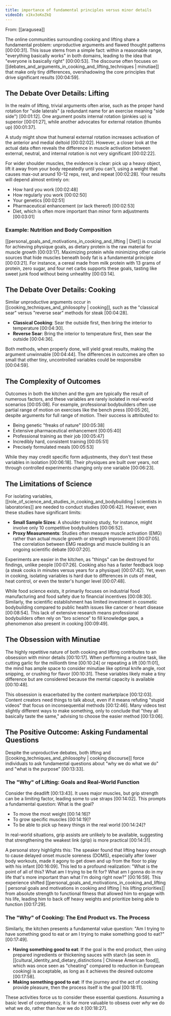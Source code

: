 ```yaml
---
title: importance of fundamental principles versus minor details
videoId: x1kv3oKoZkQ
---
```


From: [[aragusea]] <br/> 

The online communities surrounding cooking and lifting share a fundamental problem: unproductive arguments and flawed thought patterns [00:00:31]. This issue stems from a simple fact: within a reasonable range, "everything basically works" in both domains, leading to the idea that "everyone is basically right" [00:00:53]. The discourse often focuses on [[debates_and_arguments_in_cooking_and_lifting_techniques | minutiae]] that make only tiny differences, overshadowing the core principles that drive significant results [00:04:59].

## The Debate Over Details: Lifting

In the realm of lifting, trivial arguments often arise, such as the proper hand rotation for "side laterals" (a redundant name for an exercise meaning "side side") [00:01:12]. One argument posits internal rotation (pinkies up) is superior [00:01:27], while another advocates for external rotation (thumbs up) [00:01:37].

A study might show that humeral external rotation increases activation of the anterior and medial deltoid [00:02:02]. However, a closer look at the actual data often reveals the difference in muscle activation between external, neutral, and internal rotation is not very significant [00:02:22].

For wider shoulder muscles, the evidence is clear: pick up a heavy object, lift it away from your body repeatedly until you can't, using a weight that causes max-out around 10-12 reps, rest, and repeat [00:02:28]. Your results will depend almost entirely on:
*   How hard you work [00:02:48]
*   How regularly you work [00:02:50]
*   Your genetics [00:02:51]
*   Pharmaceutical enhancement (or lack thereof) [00:02:53]
*   Diet, which is often more important than minor form adjustments [00:03:01]

### Example: Nutrition and Body Composition
[[personal_goals_and_motivations_in_cooking_and_lifting | Diet]] is crucial for achieving physique goals, as dietary protein is the raw material for muscle growth [00:03:17]. Maximizing protein while minimizing other calorie sources that hide muscles beneath body fat is a fundamental principle [00:03:21]. For instance, a cereal made from milk protein with 13 grams of protein, zero sugar, and four net carbs supports these goals, tasting like sweet junk food without being unhealthy [00:03:14].

## The Debate Over Details: Cooking

Similar unproductive arguments occur in [[cooking_techniques_and_philosophy | cooking]], such as the "classical sear" versus "reverse sear" methods for steak [00:04:28].
*   **Classical Cooking**: Sear the outside first, then bring the interior to temperature [00:04:30].
*   **Reverse Sear**: Bring the interior to temperature first, then sear the outside [00:04:36].

Both methods, when properly done, will yield great results, making the argument unwinnable [00:04:44]. The differences in outcomes are often so small that other tiny, uncontrolled variables could be responsible [00:04:59].

## The Complexity of Outcomes

Outcomes in both the kitchen and the gym are typically the result of numerous factors, and these variables are rarely isolated in real-world scenarios [00:05:08]. For example, professional bodybuilders often use partial range of motion on exercises like the bench press [00:05:26], despite arguments for full range of motion. Their success is attributed to:
*   Being genetic "freaks of nature" [00:05:38]
*   Extensive pharmaceutical enhancement [00:05:40]
*   Professional training as their job [00:05:47]
*   Incredibly hard, consistent training [00:05:51]
*   Precisely formulated meals [00:05:53]

While they may credit specific form adjustments, they don't test these variables in isolation [00:06:18]. Their physiques are built over years, not through controlled experiments changing only one variable [00:06:23].

## The Limitations of Science

For isolating variables, [[role_of_science_and_studies_in_cooking_and_bodybuilding | scientists in laboratories]] are needed to conduct studies [00:06:42]. However, even these studies have significant limits:
*   **Small Sample Sizes**: A shoulder training study, for instance, might involve only 10 competitive bodybuilders [00:06:52].
*   **Proxy Measurements**: Studies often measure muscle activation (EMG) rather than actual muscle growth or strength improvement [00:07:05]. The correlation between EMG readings and muscle building is an ongoing scientific debate [00:07:20].

Experiments are easier in the kitchen, as "things" can be destroyed for findings, unlike people [00:07:26]. Cooking also has a faster feedback loop (a steak cooks in minutes versus years for a physique) [00:07:42]. Yet, even in cooking, isolating variables is hard due to differences in cuts of meat, heat control, or even the tester's hunger level [00:07:48].

While food science exists, it primarily focuses on industrial food manufacturing and food safety due to financial incentives [00:08:30]. Similarly, the scientific establishment has limited investment in cosmetic bodybuilding compared to public health issues like cancer or heart disease [00:08:54]. This lack of extensive research means professional bodybuilders often rely on "bro science" to fill knowledge gaps, a phenomenon also present in cooking [00:09:49].

## The Obsession with Minutiae

The highly repetitive nature of both cooking and lifting contributes to an obsession with minor details [00:10:17]. When performing a routine task, like cutting garlic for the millionth time [00:10:24] or repeating a lift [00:11:01], the mind has ample space to consider minutiae like optimal knife angle, root snipping, or crushing for flavor [00:10:31]. These variables likely make a tiny difference but are considered because the mental capacity is available [00:10:48].

This obsession is exacerbated by the content marketplace [00:12:03]. Content creators need things to talk about, even if it means refuting "stupid videos" that focus on inconsequential methods [00:12:46]. Many videos test slightly different ways to make something, only to conclude that "they all basically taste the same," advising to choose the easier method [00:13:06].

## The Positive Outcome: Asking Fundamental Questions

Despite the unproductive debates, both lifting and [[cooking_techniques_and_philosophy | cooking discourse]] force individuals to ask fundamental questions about "why we do what we do" and "what is the purpose" [00:13:33].

### The "Why" of Lifting: Goals and Real-World Function
Consider the deadlift [00:13:43]. It uses major muscles, but grip strength can be a limiting factor, leading some to use straps [00:14:02]. This prompts a fundamental question: What is the goal?
*   To move the most weight [00:14:16]?
*   To grow specific muscles [00:14:19]?
*   To be able to pick up heavy things in the real world [00:14:24]?

In real-world situations, grip assists are unlikely to be available, suggesting that strengthening the weakest link (grip) is more practical [00:14:31].

A personal story highlights this: The speaker found that lifting heavy enough to cause delayed onset muscle soreness (DOMS), especially after lower body workouts, made it agony to get down and up from the floor to play with his infant [00:16:09]. This led to a profound realization: "What is the point of all of this? What am I trying to be fit for? What am I gonna do in my life that's more important than what I'm doing right now?" [00:16:59]. This experience shifted [[personal_goals_and_motivations_in_cooking_and_lifting | personal goals and motivations in cooking and lifting | his lifting priorities]] from absolute strength to functional fitness that allowed him to engage with his life, leading him to back off heavy weights and prioritize being able to function [00:17:29].

### The "Why" of Cooking: The End Product vs. The Process
Similarly, the kitchen presents a fundamental value question: "Am I trying to have something good to eat or am I trying to make something good to eat?" [00:17:49].
*   **Having something good to eat**: If the goal is the end product, then using prepared ingredients or thickening sauces with starch (as seen in [[cultural_identity_and_dietary_distinctions | Chinese American food]], which was once seen as "cheating" compared to reduction in European cooking) is acceptable, as long as it achieves the desired outcome [00:17:58].
*   **Making something good to eat**: If the journey and the act of cooking provide pleasure, then the process itself is the goal [00:18:11].

These activities force us to consider these essential questions. Assuming a basic level of competency, it is far more valuable to obsess over *why* we do what we do, rather than *how* we do it [00:18:27].